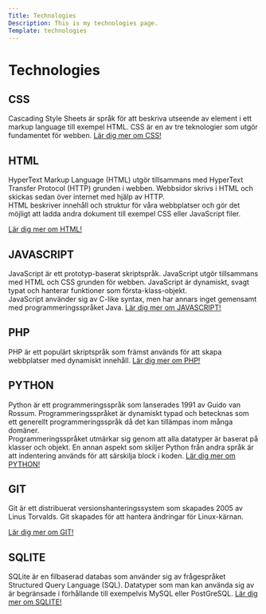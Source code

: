 ```yaml
---
Title: Technologies
Description: This is my technologies page.
Template: technologies
---
```


<div class="item_title">
<h1>Technologies</h1>
</div>

<div class="item1">
<h2>CSS</h2>
<p>Cascading Style Sheets är språk för att beskriva utseende av element i ett markup language till exempel HTML. CSS är en av tre teknologier som utgör fundamentet för webben.
<a href="http://www.student.bth.se/~jobe23/dbwebb-kurser/design/me/portfolio/technology/css">Lär dig mer om CSS!</a>
</p>
</div>

<div class="item2">
<h2>HTML</h2>
<p>HyperText Markup Language (HTML) utgör tillsammans med HyperText Transfer Protocol (HTTP) grunden i webben. Webbsidor skrivs i HTML och skickas sedan över internet med hjälp av HTTP.
<br>
HTML beskriver innehåll och struktur för våra webbplatser och gör det möjligt att ladda andra dokument till exempel CSS eller JavaScript filer.

<a href="http://www.student.bth.se/~jobe23/dbwebb-kurser/design/me/portfolio/technology/html">Lär dig mer om HTML!</a>
</p>
</div>

<div class="item3">
<h2>JAVASCRIPT</h2>
<p>JavaScript är ett prototyp-baserat skriptspråk. JavaScript utgör tillsammans med HTML och CSS grunden för webben. JavaScript är dynamiskt, svagt typat och hanterar funktioner som första-klass-objekt.
<br>
JavaScript använder sig av C-like syntax, men har annars inget gemensamt med programmeringsspråket Java.
<a href="http://www.student.bth.se/~jobe23/dbwebb-kurser/design/me/portfolio/technology/javascript">Lär dig mer om JAVASCRIPT!</a>
</p>
</div>

<div class="item4">
<h2>PHP</h2>
<p>PHP är ett populärt skriptspråk som främst används för att skapa webbplatser med dynamiskt innehåll.
<a href="http://www.student.bth.se/~jobe23/dbwebb-kurser/design/me/portfolio/technology/php">Lär dig mer om PHP!</a>
</p>
</div>

<div class="item5">
<h2> PYTHON</h2>

<p>Python är ett programmeringsspråk som lanserades 1991 av Guido van Rossum. Programmeringsspråket är dynamiskt typad och betecknas som ett generellt programmeringsspråk då det kan tillämpas inom många domäner.
<br>
Programmeringsspråket utmärkar sig genom att alla datatyper är baserat på klasser och objekt. En annan aspekt som skiljer Python från andra språk är att indentering används för att särskilja block i koden.
<a href="http://www.student.bth.se/~jobe23/dbwebb-kurser/design/me/portfolio/technology/python">Lär dig mer om PYTHON!</a>
</p>
</div>

<div class="item6">
<h2>GIT</h2>
<p>Git är ett distribuerat versionshanteringssystem som skapades 2005 av Linus Torvalds. Git skapades för att hantera ändringar för Linux-kärnan.

<a href="http://www.student.bth.se/~jobe23/dbwebb-kurser/design/me/portfolio/technology/git">Lär dig mer om GIT!</a>
</p>
</div>
<div class="item7">
<h2>SQLITE</h2>
<p>SQLite är en filbaserad databas som använder sig av frågespråket Structured Query Language (SQL). Datatyper som man kan använda sig av är begränsade i förhållande till exempelvis MySQL eller PostGreSQL.
<a href="http://www.student.bth.se/~jobe23/dbwebb-kurser/design/me/portfolio/technology/sqlite">Lär dig mer om SQLITE!</a>
</p>
</div>